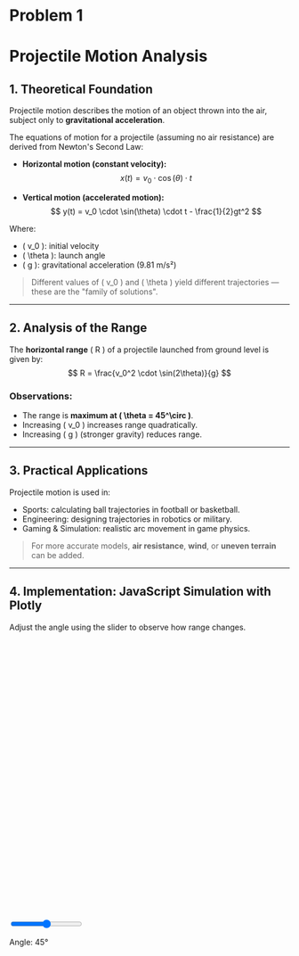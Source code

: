 # Problem 1
 # Projectile Motion Analysis

## 1. Theoretical Foundation

Projectile motion describes the motion of an object thrown into the air, subject only to **gravitational acceleration**.

The equations of motion for a projectile (assuming no air resistance) are derived from Newton's Second Law:

- **Horizontal motion (constant velocity):**
  $$
  x(t) = v_0 \cdot \cos(\theta) \cdot t
  $$

- **Vertical motion (accelerated motion):**
  $$
  y(t) = v_0 \cdot \sin(\theta) \cdot t - \frac{1}{2}gt^2
  $$

Where:
- \( v_0 \): initial velocity  
- \( \theta \): launch angle  
- \( g \): gravitational acceleration (9.81 m/s²)

> Different values of \( v_0 \) and \( \theta \) yield different trajectories — these are the "family of solutions".

---

## 2. Analysis of the Range

The **horizontal range** \( R \) of a projectile launched from ground level is given by:
$$
R = \frac{v_0^2 \cdot \sin(2\theta)}{g}
$$

### Observations:
- The range is **maximum at \( \theta = 45^\circ \)**.
- Increasing \( v_0 \) increases range quadratically.
- Increasing \( g \) (stronger gravity) reduces range.

---

## 3. Practical Applications

Projectile motion is used in:
- Sports: calculating ball trajectories in football or basketball.
- Engineering: designing trajectories in robotics or military.
- Gaming & Simulation: realistic arc movement in game physics.

> For more accurate models, **air resistance**, **wind**, or **uneven terrain** can be added.

---

## 4. Implementation: JavaScript Simulation with Plotly

Adjust the angle using the slider to observe how range changes.

<div id="plot" style="width:100%;max-width:900px;height:500px;"></div>
<input type="range" min="10" max="80" value="45" id="angleSlider" />
<p>Angle: <span id="angleValue">45</span>°</p>

<script src="https://cdn.plot.ly/plotly-latest.min.js"></script>
<script>
function simulateProjectile(angleDeg) {
  const v0 = 50; // initial velocity (m/s)
  const g = 9.81; // gravity (m/s^2)
  const theta = angleDeg * Math.PI / 180;
  const t_flight = (2 * v0 * Math.sin(theta)) / g;

  let xData = [], yData = [];
  for (let t = 0; t <= t_flight; t += 0.05) {
    const x = v0 * Math.cos(theta) * t;
    const y = v0 * Math.sin(theta) * t - 0.5 * g * t * t;
    if (y >= 0) {
      xData.push(x);
      yData.push(y);
    }
  }

  const trace = {
    x: xData,
    y: yData,
    mode: 'lines+markers',
    name: `θ = ${angleDeg}°`,
    line: { shape: 'spline' }
  };

  const layout = {
    title: 'Projectile Motion Trajectory',
    xaxis: { title: 'Horizontal Distance (m)' },
    yaxis: { title: 'Vertical Height (m)' }
  };

  Plotly.newPlot('plot', [trace], layout);
}

const slider = document.getElementById('angleSlider');
const angleLabel = document.getElementById('angleValue');
slider.addEventListener('input', () => {
  const angle = parseInt(slider.value);
  angleLabel.textContent = angle;
  simulateProjectile(angle);
});

// Initial plot
simulateProjectile(parseInt(slider.value));
</script>
